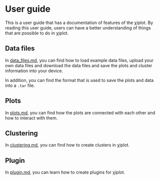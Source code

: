 # User guide

This is a user guide that has a documentation of features of the &chi;iplot.
By reading this user guide, users can have a better understanding of things that are possible to do in &chi;iplot.

## Data files

In [data_files.md](user_guide/data_files.md), you can find how to load example data files, upload your own data files and download the data files and save the plots and cluster
information into your device.

In addition, you can find the format that is used to save the plots and data into a `.tar` file.

## Plots

In [plots.md](user_guide/plots.md), you can find how the plots are connected with each other and how to interact with them.

## Clustering

In [clustering.md](user_guide/clustering.md), you can find how to create clusters in &chi;iplot.

## Plugin

In [plugin.md](user_guide/plugin.md), you can learn how to create plugins for &chi;iplot. 
